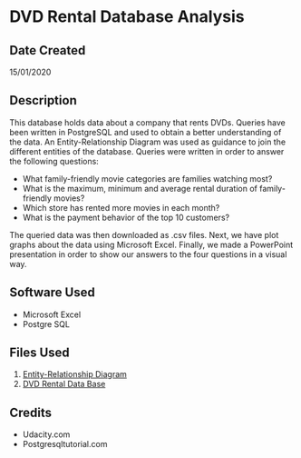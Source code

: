 # DVD Rental Database Analysis

## Date Created

15/01/2020

## Description

This database holds data about a company that rents DVDs. Queries have been written in PostgreSQL and used to obtain a better understanding of the data. An Entity-Relationship Diagram was used as guidance to join the different entities of the database. Queries were written in order to answer the following questions: 

* What family-friendly movie categories are families watching most?
* What is the maximum, minimum and average rental duration of family-friendly movies?
* Which store has rented more movies in each month?
* What is the payment behavior of the top 10 customers?

The queried data was then downloaded as .csv files. Next, we have plot graphs about the data using
Microsoft Excel. Finally, we made a PowerPoint presentation in order to show our answers to the four
questions in a visual way.   

## Software Used

* Microsoft Excel 
* Postgre SQL

## Files Used

1. [Entity-Relationship Diagram](https://www.postgresqltutorial.com/postgresql-sample-database/)
2. [DVD Rental Data Base](https://www.postgresqltutorial.com/postgresql-sample-database/)

## Credits

* Udacity.com
* Postgresqltutorial.com

